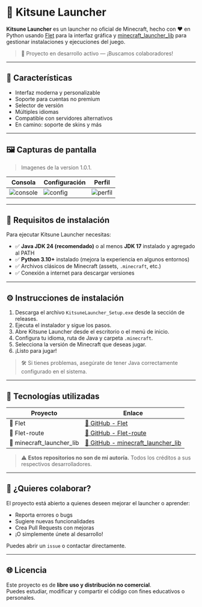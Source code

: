 # 🦊 Kitsune Launcher

**Kitsune Launcher** es un launcher no oficial de Minecraft, hecho con ❤️ en Python usando [Flet](https://flet.dev) para la interfaz gráfica y [minecraft_launcher_lib](https://github.com/JakobDev/minecraft-launcher-lib) para gestionar instalaciones y ejecuciones del juego.

> 🚧 Proyecto en desarrollo activo — ¡Buscamos colaboradores!

---

## 🎯 Características

- Interfaz moderna y personalizable
- Soporte para cuentas no premium
- Selector de versión
- Múltiples idiomas
- Compatible con servidores alternativos
- En camino: soporte de skins y más

---

## 🖼️ Capturas de pantalla

> Imagenes de la version 1.0.1.

| Consola | Configuración | Perfil |
|-------|---------------|---------------------|
| ![console](https://snipboard.io/U69BwR.jpg) | ![config](https://snipboard.io/LXw6N5.jpg) | ![perfil](https://snipboard.io/McstKu.jpg) |

---

## 💾 Requisitos de instalación

Para ejecutar Kitsune Launcher necesitas:

- ✅ **Java JDK 24 (recomendado)** o al menos **JDK 17** instalado y agregado al PATH
- ✅ **Python 3.10+** instalado (mejora la experiencia en algunos entornos)
- ✅ Archivos clásicos de Minecraft (assets, `.minecraft`, etc.)
- ✅ Conexión a internet para descargar versiones

---

## ⚙️ Instrucciones de instalación

1. Descarga el archivo `KitsuneLauncher_Setup.exe` desde la sección de releases.
2. Ejecuta el instalador y sigue los pasos.
3. Abre Kitsune Launcher desde el escritorio o el menú de inicio.
4. Configura tu idioma, ruta de Java y carpeta `.minecraft`.
5. Selecciona la versión de Minecraft que deseas jugar.
6. ¡Listo para jugar!

> 🛠 Si tienes problemas, asegúrate de tener Java correctamente configurado en el sistema.

---

## 🧠 Tecnologías utilizadas

| Proyecto | Enlace |
|----------|--------|
| 🎨 Flet | [🔗 GitHub - Flet](https://github.com/flet-dev/flet) |
| 🔀 Flet-route | [🔗 GitHub - Flet-route](https://github.com/saurabhwadekar/flet_route) |
| 🧱 minecraft_launcher_lib | [🔗 GitHub - minecraft_launcher_lib](https://github.com/JakobDev/minecraft-launcher-lib) |

> ⚠️ **Estos repositorios no son de mi autoría.** Todos los créditos a sus respectivos desarrolladores.

---

## 🤝 ¿Quieres colaborar?

El proyecto está abierto a quienes deseen mejorar el launcher o aprender:

- Reporta errores o bugs
- Sugiere nuevas funcionalidades
- Crea Pull Requests con mejoras
- ¡O simplemente únete al desarrollo!

Puedes abrir un `issue` o contactar directamente.

---

## 🌐 Licencia

Este proyecto es de **libre uso y distribución no comercial**.  
Puedes estudiar, modificar y compartir el código con fines educativos o personales.

